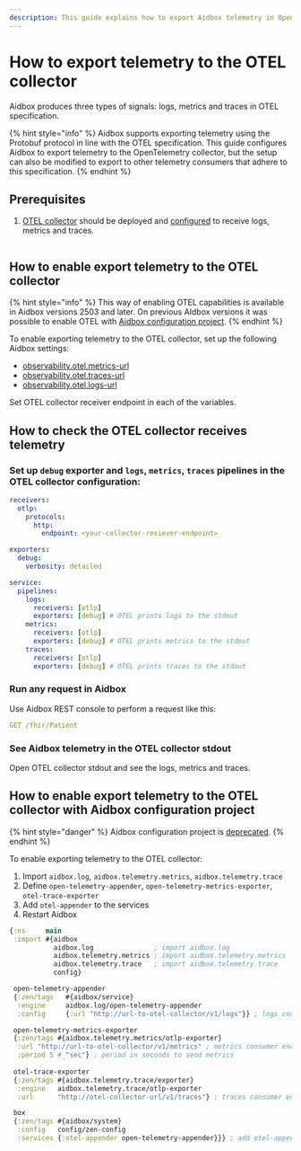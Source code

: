 ```yaml
---
description: This guide explains how to export Aidbox telemetry in OpenTelemetry format
---
```


# How to export telemetry to the OTEL collector

Aidbox produces three types of signals: logs, metrics and traces in OTEL specification.

{% hint style="info" %}
Aidbox supports exporting telemetry using the Protobuf protocol in line with the OTEL specification. This guide configures Aidbox to export telemetry to the OpenTelemetry collector, but the setup can also be modified to export to other telemetry consumers that adhere to this specification.
{% endhint %}

## Prerequisites

1. [OTEL collector](https://opentelemetry.io/docs/collector/) should be deployed and [configured](https://opentelemetry.io/docs/collector/configuration/) to receive logs, metrics and traces.

<figure><img src="broken-reference" alt=""><figcaption></figcaption></figure>

## How to enable export telemetry to the OTEL collector

{% hint style="info" %}
This way of enabling OTEL capabilities is available in Aidbox versions 2503 and later. On previous AIdbox versions it was possible to enable OTEL with [Aidbox configuration project](how-to-export-telemetry-to-the-otel-collector.md#how-to-enable-export-telemetry-to-the-otel-collector-with-aidbox-configuration-project).
{% endhint %}

To enable exporting telemetry to the OTEL collector, set up the following Aidbox settings:

* [observability.otel.metrics-url](../../../reference/settings/observability.md#observability.otel.metrics-url)
* [observability.otel.traces-url](../../../reference/settings/observability.md#observability.otel.traces-url)
* [observability.otel.logs-url](../../../reference/settings/observability.md#observability.otel.logs-url)

Set OTEL collector receiver endpoint in each of the variables.

## How to check the OTEL collector receives telemetry

### Set up `debug` exporter and `logs`, `metrics`, `traces` pipelines in the OTEL collector configuration:

```yaml
receivers:
  otlp:
    protocols:
      http:
        endpoint: <your-collector-resiever-endpoint>

exporters:
  debug:
    verbosity: detailed

service:
  pipelines:
    logs:
      receivers: [otlp]
      exporters: [debug] # OTEL prints logs to the stdout
    metrics:
      receivers: [otlp]
      exporters: [debug] # OTEL prints metrics to the stdout
    traces:
      receivers: [otlp]
      exporters: [debug] # OTEL prints traces to the stdout
```

### Run any request in Aidbox

Use Aidbox REST console to perform a request like this:

```yaml
GET /fhir/Patient
```

### See Aidbox telemetry in the OTEL collector stdout

Open OTEL collector stdout and see the logs, metrics and traces.

## How to enable export telemetry to the OTEL collector with Aidbox configuration project

{% hint style="danger" %}
Aidbox configuration project is [deprecated](https://www.health-samurai.io/news/aidbox-transitions-to-the-fhir-schema-engine).
{% endhint %}

To enable exporting telemetry to the OTEL collector:

1. Import `aidbox.log`, `aidbox.telemetry.metrics`, `aidbox.telemetry.trace`
2. Define `open-telemetry-appender`, `open-telemetry-metrics-exporter`, `otel-trace-exporter`
3. Add `otel-appender` to the services
4. Restart Aidbox

```clojure
{:ns     main
 :import #{aidbox
           aidbox.log               ; import aidbox.log
           aidbox.telemetry.metrics ; import aidbox.telemetry.metrics
           aidbox.telemetry.trace   ; import aidbox.telemetry.trace
           config}

 open-telemetry-appender
 {:zen/tags   #{aidbox/service}
  :engine     aidbox.log/open-telemetry-appender
  :config     {:url "http://url-to-otel-collector/v1/logs"}} ; logs consumer endpoint

 open-telemetry-metrics-exporter
 {:zen/tags #{aidbox.telemetry.metrics/otlp-exporter}
  :url "http://url-to-otel-collector/v1/metrics" ; metrics consumer endpoint
  :period 5 #_"sec"} ; period in seconds to send metrics 
 
 otel-trace-exporter
 {:zen/tags #{aidbox.telemetry.trace/exporter}
  :engine   aidbox.telemetry.trace/otlp-exporter
  :url      "http://otel-collector-url/v1/traces"} ; traces consumer endpoint

 box
 {:zen/tags #{aidbox/system}
  :config   config/zen-config
  :services {:otel-appender open-telemetry-appender}}} ; add otel-appender
```

